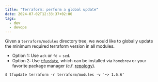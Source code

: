 ```yaml
---
title: "Terraform: perform a global update"
date: 2024-07-02T12:33:37+02:00
tags:
  - dev
  - devops
---
```


Given a `terraform/modules` directory tree, we would like to globally update the
minimum required terraform version in all modules.

<!--more-->

- Option 1: Use `ack` or `fd` + `sed`.
- Option 2: Use [`tfupdate`](https://github.com/minamijoyo/tfupdate), which can
  be installed via `homebrew` or your favorite package manager (c.f.
  [repology](https://repology.org/project/tfupdate/versions)).

```shell
$ tfupdate terraform -r terraform/modules -v '~> 1.6.6'
```
